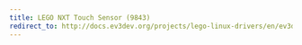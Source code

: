```yaml
---
title: LEGO NXT Touch Sensor (9843)
redirect_to: http://docs.ev3dev.org/projects/lego-linux-drivers/en/ev3dev-jessie/sensor_data.html#lego-nxt-touch
---
```

